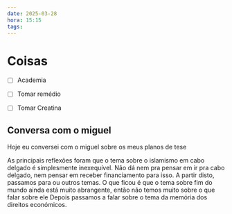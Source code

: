```yaml
---
date: 2025-03-28
hora: 15:15
tags:
---
```





# Coisas
- [ ] Academia
- [ ] Tomar remédio
- [ ] Tomar Creatina



## Conversa com o miguel

Hoje eu conversei com o miguel sobre os meus planos de tese 

As principais reflexões foram que o tema sobre o islamismo em cabo delgado é simplesmente inexequível. Não dá nem pra pensar em ir pra cabo delgado, nem pensar em receber financiamento para isso. 
A partir disto, passamos para ou outros temas. O que ficou  é que o tema sobre  fim do mundo ainda está muito abrangente, então não temos muito sobre o que falar sobre ele
Depois passamos a falar sobre o tema da memória dos direitos económicos. 